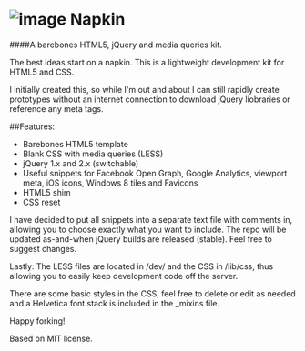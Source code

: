 ![image](http://napkin.cleatsandcode.co.uk/img/napkinlogo.png)
Napkin
======

####A barebones HTML5, jQuery and media queries kit.


The best ideas start on a napkin. This is a lightweight development kit for HTML5 and CSS.

I initially created this, so while I'm out and about I can still rapidly create prototypes without an internet connection to download jQuery liobraries or reference any meta tags.

##Features:
* Barebones HTML5 template
* Blank CSS with media queries (LESS)
* jQuery 1.x and 2.x (switchable)
* Useful snippets for Facebook Open Graph, Google Analytics, viewport meta, iOS icons, Windows 8 tiles and Favicons
* HTML5 shim
* CSS reset

I have decided to put all snippets into a separate text file with comments in, allowing you to choose exactly what you want to include. The repo will be updated as-and-when jQuery builds are released (stable). Feel free to suggest changes.

Lastly: The LESS files are located in /dev/ and the CSS in /lib/css, thus allowing you to easily keep development code off the server.

There are some basic styles in the CSS, feel free to delete or edit as needed and a Helvetica font stack is included in the _mixins file.

Happy forking!

Based on MIT license.


